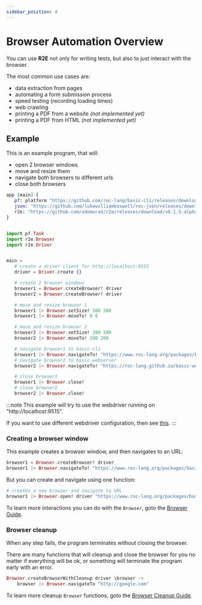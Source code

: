 ```yaml
---
sidebar_position: 4
---
```


# Browser Automation Overview

You can use **R2E** not only for writing tests, but also to just interact with the browser.

The most common use cases are:

- data extraction from pages
- automating a form submission process
- speed testing (recording loading times)
- web crawling
- printing a PDF from a website _(not implemented yet)_
- printing a PDF from HTML _(not implemented yet)_

## Example

This is an example program, that will:

- open 2 browser windows
- move and resize them
- navigate both browsers to different urls
- close both browsers

```elixir title="main.roc"
app [main] {
   pf: platform "https://github.com/roc-lang/basic-cli/releases/download/0.12.0/cf_TpThUd4e69C7WzHxCbgsagnDmk3xlb_HmEKXTICw.tar.br",
   json: "https://github.com/lukewilliamboswell/roc-json/releases/download/0.10.0/KbIfTNbxShRX1A1FgXei1SpO5Jn8sgP6HP6PXbi-xyA.tar.br",
   r2e: "https://github.com/adomurad/r2e/releases/download/v0.1.5-alpha/0IggDPl58TipO1wTnPwgloHTyYfNyNN0I1HAMKmgYqA.tar.br",
}


import pf.Task
import r2e.Browser
import r2e.Driver


main =
   # create a driver client for http://localhost:9515
   driver = Driver.create {}

   # create 2 browser windows
   browser1 = Browser.createBrowser! driver
   browser2 = Browser.createBrowser! driver

   # move and resize browser 1
   browser1 |> Browser.setSize! 200 200
   browser1 |> Browser.moveTo! 0 0

   # move and resize browser 2
   browser2 |> Browser.setSize! 200 200
   browser2 |> Browser.moveTo! 200 200

   # navigate browser1 to basic-cli
   browser1 |> Browser.navigateTo! "https://www.roc-lang.org/packages/basic-cli/"
   # navigate browser2 to basic-webserver
   browser2 |> Browser.navigateTo! "https://roc-lang.github.io/basic-webserver/"

   # close browser1
   browser1 |> Browser.close!
   # close browser2
   browser2 |> Browser.close!
```

:::note
This example will try to use the webdriver running on "http://localhost:9515".

If you want to use different webdriver configuration, then see [this](guide/driver).
:::

### Creating a browser window

This example creates a browser window, and then navigates to an URL:

```elixir
browser1 = Browser.createBrowser! driver
browser1 |> Browser.navigateTo! "https://www.roc-lang.org/packages/basic-cli/"
```

But you can create and navigate using one function:

```elixir
# creates a new browser and navigate to URL
browser1 |> Browser.open! driver "https://www.roc-lang.org/packages/basic-cli/"
```

To learn more interactions you can do with the `Browser`, goto the [Browser Guide](guide/browser/intro).

### Browser cleanup

When any step fails, the program terminates without closing the browser.

There are many functions that will cleanup and close the browser for you no matter
if everything will be ok, or something will terminate the program early with an error.

```elixir
Browser.createBrowserWithCleanup driver \browser ->
    browser |> Browser.navigateTo "http://google.com"
```

To learn more cleanup `Browser` functions, goto the [Browser Cleanup Guide](guide/browser/window#creating-navigating-and-closing).
